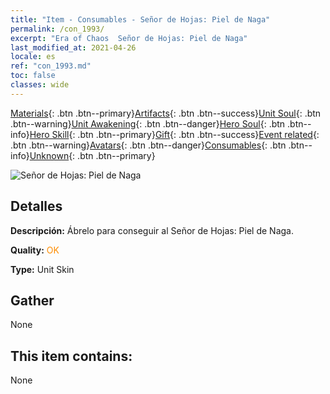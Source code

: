 ```yaml
---
title: "Item - Consumables - Señor de Hojas: Piel de Naga"
permalink: /con_1993/
excerpt: "Era of Chaos  Señor de Hojas: Piel de Naga"
last_modified_at: 2021-04-26
locale: es
ref: "con_1993.md"
toc: false
classes: wide
---
```

 [Materials](/ItemsES/){: .btn .btn--primary}[Artifacts](/ItemsES/Artifacts/){: .btn .btn--success}[Unit Soul](/ItemsES/UnitSoul/){: .btn .btn--warning}[Unit Awakening](/ItemsES/UnitAwakening/){: .btn .btn--danger}[Hero Soul](/ItemsES/HeroSoul/){: .btn .btn--info}[Hero Skill](/ItemsES/HeroSkill/){: .btn .btn--primary}[Gift](/ItemsES/Gift/){: .btn .btn--success}[Event related](/ItemsES/Events/){: .btn .btn--warning}[Avatars](/ItemsES/Avatars/){: .btn .btn--danger}[Consumables](/ItemsES/Consumables/){: .btn .btn--info}[Unknown](/ItemsES/Unknown/){: .btn .btn--primary}

 ![Señor de Hojas: Piel de Naga](/images/u/ti_najia.jpg)

## Detalles
 **Descripción:** Ábrelo para conseguir al Señor de Hojas: Piel de Naga.

 **Quality:** <span style="color: #FF8C00">OK</span>

 **Type:** Unit Skin

## Gather

  None

## This item contains:

  None

